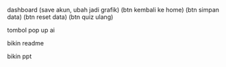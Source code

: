 dashboard (save akun, ubah jadi grafik)
          (btn kembali ke home)
          (btn simpan data)
          (btn reset data)
          (btn quiz ulang)

tombol pop up ai

bikin readme

bikin ppt